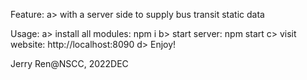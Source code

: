 
Feature:
a> with a server side to supply bus transit static data

Usage:
a> install all modules: npm i
b> start server: npm start
c> visit website: http://localhost:8090
d> Enjoy!


Jerry Ren@NSCC, 2022DEC